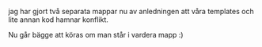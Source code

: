 jag har gjort två separata mappar nu av anledningen att våra templates och lite annan kod hamnar konflikt.

Nu går bägge att köras om man står i vardera mapp :)